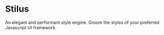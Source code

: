 # Stilus

An elegant and performant style engine. Groom the styles of your preferred Javascript UI framework.
